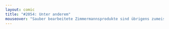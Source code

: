 ```yaml
---
layout: comic
title: "#2054: Unter anderem"
mouseover: "Sauber bearbeitete Zimmermannsprodukte sind übrigens zumeist entspant."
---
```

